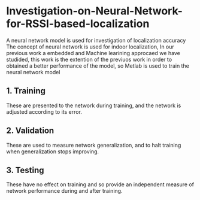 # Investigation-on-Neural-Network-for-RSSI-based-localization
A neural network model is used for investigation of localization accuracy  
The concept of neural network is used for indoor localization, In our previous work a embedded and Machine learining approcaed we have studided, this work is the extention of the previuos work in order to obtained a better performance of the model, so Metlab is used to train the neural network model  

## 1. Training 
These are presented to the network during training, and the network is adjusted according to its error.
## 2. Validation
These are used to measure network generalization, and to halt training when generalization stops improving.
## 3. Testing 
These have no effect on training and so provide an independent measure of network performance during and after training.
